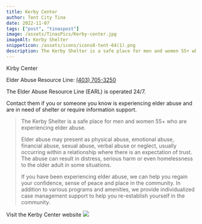 ```yaml
---
title: Kerby Center
author: Tent City Tina
date: 2022-11-07
tags: ["post", "tinaspost"]
image: /assets/TinasPics/Kerby-center.jpg
imageAlt: Kerby Shelter
snippeticon: /assets/icons/icons8-tent-64(1).png
description: The Kerby Shelter is a safe place for men and women 55+ who are experiencing elder abuse.
---
```


<p class="subHeader">Kirby Center</p>

Elder Abuse Resource Line: <a href="tel:403-705-3250"> (403) 705-3250</a>

The Elder Abuse Resource Line (EARL) is operated 24/7.

Contact them if you or someone you know is experiencing elder abuse and are in need of shelter or require information support.

<blockquote cite="https://www.kerbycentre.com/support-services/shelter/">
The Kerby Shelter is a safe place for men and women 55+ who are experiencing elder abuse.

Elder abuse may present as physical abuse, emotional abuse, financial abuse, sexual abuse, verbal abuse or neglect, usually occurring within a relationship where there is an expectation of trust. The abuse can result in distress, serious harm or even homelessness to the older adult in some situations.

If you have been experiencing elder abuse, we can help you regain your confidence, sense of peace and place in the community. In addition to various programs and amenities, we provide individualized case management support to help you re-establish yourself in the community.
</blockquote>

<div class="post__link">
Visit the Kerby Center website
<a href="https://unisonalberta.com/" target="_blank"><img src="/assets/TinasPics/unison-logo.webp" /></a>
</div>